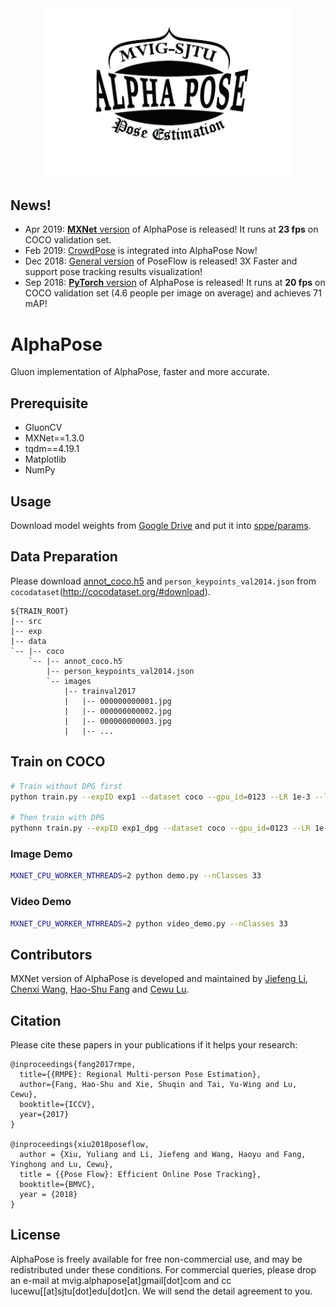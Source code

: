 
<div align="center">
    <img src="doc/logo.jpg", width="400">
</div>

## News!
- Apr 2019: [**MXNet** version](https://github.com/MVIG-SJTU/AlphaPose/tree/mxnet) of AlphaPose is released! It runs at **23 fps** on COCO validation set.
- Feb 2019: [CrowdPose](https://github.com/MVIG-SJTU/AlphaPose/blob/pytorch/doc/CrowdPose.md) is integrated into AlphaPose Now!
- Dec 2018: [General version](https://github.com/MVIG-SJTU/AlphaPose/tree/pytorch/PoseFlow) of PoseFlow is released! 3X Faster and support pose tracking results visualization!
- Sep 2018: [**PyTorch** version](https://github.com/MVIG-SJTU/AlphaPose/tree/pytorch) of AlphaPose is released! It runs at **20 fps** on COCO validation set (4.6 people per image on average) and achieves 71 mAP!

# AlphaPose
Gluon implementation of AlphaPose, faster and more accurate.

## Prerequisite
- GluonCV
- MXNet==1.3.0
- tqdm==4.19.1
- Matplotlib
- NumPy

## Usage
Download model weights from [Google Drive](https://drive.google.com/open?id=1TTf8Ox-ECGXRAeX4cHYkEMBDVJEZgBL6) and put it into [sppe/params](sppe/params).

## Data Preparation
Please download [annot_coco.h5](https://drive.google.com/open?id=1OviCQgzKO2t0gh4Me0MXfi6xgXyTWC5T) and `person_keypoints_val2014.json` from `cocodataset`(http://cocodataset.org/#download).
```
${TRAIN_ROOT}
|-- src
|-- exp
|-- data
`-- |-- coco
    `-- |-- annot_coco.h5
        |-- person_keypoints_val2014.json
        `-- images
            |-- trainval2017
            |   |-- 000000000001.jpg
            |   |-- 000000000002.jpg
            |   |-- 000000000003.jpg
            |   |-- ... 
```

## Train on COCO
```bash
# Train without DPG first
python train.py --expID exp1 --dataset coco --gpu_id=0123 --LR 1e-3 --lr_decay_epoch 30,80 --syncbn

# Then train with DPG
pythonn train.py --expID exp1_dpg --dataset coco --gpu_id=0123 --LR 1e-4 --lr_decay_epoch 20,50 --nEpochs 50 --syncbn --addDPG --loadModel /path/to/your/pretrained/model
```

### Image Demo
```bash
MXNET_CPU_WORKER_NTHREADS=2 python demo.py --nClasses 33
```

### Video Demo
```bash
MXNET_CPU_WORKER_NTHREADS=2 python video_demo.py --nClasses 33
```

## Contributors
MXNet version of AlphaPose is developed and maintained by [Jiefeng Li](http://jeff-leaf.site/), [Chenxi Wang](https://github.com/chenxi-wang), [Hao-Shu Fang](https://fang-haoshu.github.io/) and [Cewu Lu](http://www.mvig.org/). 


## Citation
Please cite these papers in your publications if it helps your research:

    @inproceedings{fang2017rmpe,
      title={{RMPE}: Regional Multi-person Pose Estimation},
      author={Fang, Hao-Shu and Xie, Shuqin and Tai, Yu-Wing and Lu, Cewu},
      booktitle={ICCV},
      year={2017}
    }

    @inproceedings{xiu2018poseflow,
      author = {Xiu, Yuliang and Li, Jiefeng and Wang, Haoyu and Fang, Yinghong and Lu, Cewu},
      title = {{Pose Flow}: Efficient Online Pose Tracking},
      booktitle={BMVC},
      year = {2018}
    }



## License
AlphaPose is freely available for free non-commercial use, and may be redistributed under these conditions. For commercial queries, please drop an e-mail at mvig.alphapose[at]gmail[dot]com and cc lucewu[[at]sjtu[dot]edu[dot]cn. We will send the detail agreement to you.

